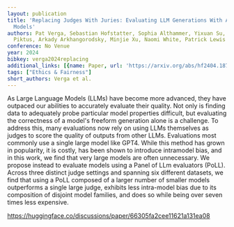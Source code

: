 ```yaml
---
layout: publication
title: 'Replacing Judges With Juries: Evaluating LLM Generations With A Panel Of Diverse
  Models'
authors: Pat Verga, Sebastian Hofstatter, Sophia Althammer, Yixuan Su, Aleksandra
  Piktus, Arkady Arkhangorodsky, Minjie Xu, Naomi White, Patrick Lewis
conference: No Venue
year: 2024
bibkey: verga2024replacing
additional_links: [{name: Paper, url: 'https://arxiv.org/abs/hf2404.18796'}]
tags: ["Ethics & Fairness"]
short_authors: Verga et al.
---
```

As Large Language Models (LLMs) have become more advanced, they have outpaced our abilities to accurately evaluate their quality. Not only is finding data to adequately probe particular model properties difficult, but evaluating the correctness of a model's freeform generation alone is a challenge. To address this, many evaluations now rely on using LLMs themselves as judges to score the quality of outputs from other LLMs. Evaluations most commonly use a single large model like GPT4. While this method has grown in popularity, it is costly, has been shown to introduce intramodel bias, and in this work, we find that very large models are often unnecessary. We propose instead to evaluate models using a Panel of LLm evaluators (PoLL). Across three distinct judge settings and spanning six different datasets, we find that using a PoLL composed of a larger number of smaller models outperforms a single large judge, exhibits less intra-model bias due to its composition of disjoint model families, and does so while being over seven times less expensive.

https://huggingface.co/discussions/paper/66305fa2cee11621a131ea08